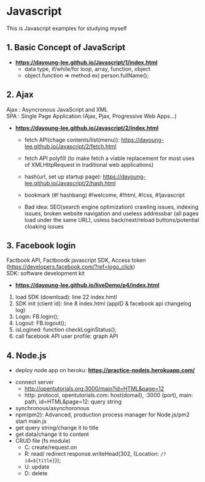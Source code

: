 # Javascript
This is Javascript examples for studying myself
## 1. Basic Concept of JavaScript
+ <b>https://dayoung-lee.github.io/Javascript/1/index.html</b>
  + data type, if/while/for loop, array, function, object
  + object.function => method ex) person.fullName();
  
## 2. Ajax
Ajax : Asyncronous JavaScript and XML<br/>
SPA : Single Page Application (Ajax, Pjax, Progressive Web Apps...)
+ <b>https://dayoung-lee.github.io/Javascript/2/index.html</b>
  + fetch API(chage contents/list(menu)): https://dayoung-lee.github.io/Javascript/2/fetch.html 
  + fetch API polyfill (to make fetch a viable replacement for most uses of XMLHttpRequest in traditional web applications)
  + hash(url, set up startup page): https://dayoung-lee.github.io/Javascript/2/hash.html
  + bookmark (#! hashbang) #!welcome, #!html, #!css, #!javascript  
 
  + Bad idea: SEO(search engine optimization) crawling issues, indexing issues, broken website navigation and useless addressbar (all pages load under the same URL), usless back/next/reload buttons/potential cloaking issues 

## 3. Facebook login 
Factbook API, Factboodk javascript SDK, Access token (https://developers.facebook.com/?ref=logo_click)<br/>
SDK: software development kit
+ <b>https://dayoung-lee.github.io/liveDemo/p4/index.html</b>
1. load SDK (download): line 22 index.hmtl
2. SDK init (client id): line 8 index.html (appID & facebook api changelog log)
3. Login: FB.login();
4. Logout: FB.logout();
5. isLogined: function checkLoginStatus();
6. call facebook API user profile: graph API


## 4. Node.js
+ deploy node app on heroku: <b>https://practice-nodejs.herokuapp.com/</b>
- connect server
  - http://opentutorials.org:3000/main?id=HTML&page=12
  - http: protocol, opentutorials.com: host(domail), :3000 (port), main: path, id=HTML&page=12: query string
- synchronous/asynchoronous
- npm(pm2): Advanced, production process manager for Node.js/pm2 start main.js
- get query string/change it to title
- get data/change it to content 
- CRUD file (fs module)
  - C: create/request.on
  - R: read/ redirect response.writeHead(302, {Location: `/?id=${title}`});
  - U: update
  - D: delete
